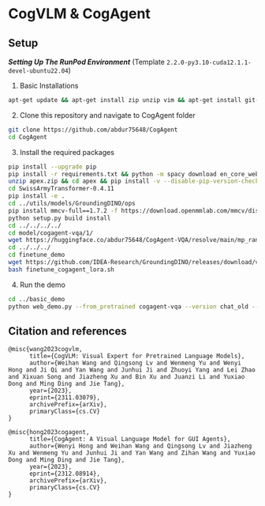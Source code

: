 # CogVLM & CogAgent

## Setup

***Setting Up The RunPod Environment*** (Template `2.2.0-py3.10-cuda12.1.1-devel-ubuntu22.04`)

1. Basic Installations
```bash
apt-get update && apt-get install zip unzip vim && apt-get install git-lfs && git lfs install
```

2. Clone this repository and navigate to CogAgent folder
```bash
git clone https://github.com/abdur75648/CogAgent
cd CogAgent
```

3. Install the required packages
```bash
pip install --upgrade pip
pip install -r requirements.txt && python -m spacy download en_core_web_sm
unzip apex.zip && cd apex && pip install -v --disable-pip-version-check --no-cache-dir --no-build-isolation --config-settings "--build-option=--cpp_ext" --config-settings "--build-option=--cuda_ext" ./
cd SwissArmyTransformer-0.4.11
pip install -e .
cd ../utils/models/GroundingDINO/ops
pip install mmcv-full==1.7.2 -f https://download.openmmlab.com/mmcv/dist/cu121/torch2.1/index.html
python setup.py build install
cd ../../../../
cd model/cogagent-vqa/1/
wget https://huggingface.co/abdur75648/CogAgent-VQA/resolve/main/mp_rank_00_model_states.pt?download=true -O mp_rank_00_model_states.pt
cd ../../../
cd finetune_demo
wget https://github.com/IDEA-Research/GroundingDINO/releases/download/v0.1.0-alpha2/groundingdino_swinb_cogcoor.pth
bash finetune_cogagent_lora.sh
```

4. Run the demo
```bash
cd ../basic_demo
python web_demo.py --from_pretrained cogagent-vqa --version chat_old --bf16
```


## Citation and references

```
@misc{wang2023cogvlm,
      title={CogVLM: Visual Expert for Pretrained Language Models}, 
      author={Weihan Wang and Qingsong Lv and Wenmeng Yu and Wenyi Hong and Ji Qi and Yan Wang and Junhui Ji and Zhuoyi Yang and Lei Zhao and Xixuan Song and Jiazheng Xu and Bin Xu and Juanzi Li and Yuxiao Dong and Ming Ding and Jie Tang},
      year={2023},
      eprint={2311.03079},
      archivePrefix={arXiv},
      primaryClass={cs.CV}
}

@misc{hong2023cogagent,
      title={CogAgent: A Visual Language Model for GUI Agents}, 
      author={Wenyi Hong and Weihan Wang and Qingsong Lv and Jiazheng Xu and Wenmeng Yu and Junhui Ji and Yan Wang and Zihan Wang and Yuxiao Dong and Ming Ding and Jie Tang},
      year={2023},
      eprint={2312.08914},
      archivePrefix={arXiv},
      primaryClass={cs.CV}
}

```
